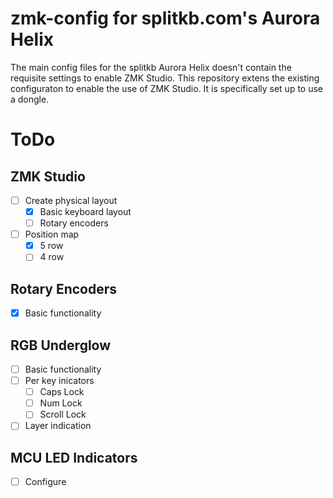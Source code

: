 # zmk-config for splitkb.com's Aurora Helix
The main config files for the splitkb Aurora Helix doesn't contain the requisite settings to enable ZMK Studio. 
This repository extens the existing configuraton to enable the use of ZMK Studio. It is specifically set up to use a dongle. 

# ToDo
## ZMK Studio
- [ ] Create physical layout
  - [x] Basic keyboard layout
  - [ ] Rotary encoders
- [ ] Position map 
  - [x] 5 row
  - [ ] 4 row
     
## Rotary Encoders
- [x] Basic functionality

## RGB Underglow
- [ ] Basic functionality
- [ ] Per key inicators
  - [ ] Caps Lock
  - [ ] Num Lock
  - [ ] Scroll Lock
- [ ] Layer indication

## MCU LED Indicators
- [ ] Configure
